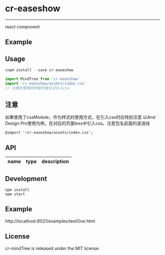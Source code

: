 # cr-easeshow
---

react component

## Example

## Usage

```jsx
cnpm install --save cr-easeshow
```

```js
import MindTree from 'cr-easeshow'
import 'cr-easeshow/assets/index.css'
// 注意在使用的时候不能忘记引入css

```

## 注意
如果使用了cssModule，作为样式的使用方式，在引入css时应特别注意
以And Design Pro使用为例，在对应的页面less中引入css。注意包名前面的波浪线
```less
@import '~cr-easeshow/assets/index.css';
```
## API
name | type | description
-----|------|------------

## Development

```
npm install
npm start
```

## Example

http://localhost:8021/examples/testOne.html


## License

cr-mindTree is released under the MIT license.
